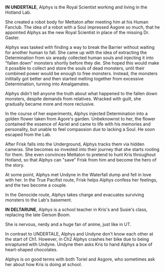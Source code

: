 **IN UNDERTALE**, Alphys is the Royal Scientist working and living in the Hotland Lab.

She created a robot body for Mettaton after meeting him at his Human Fanclub. The idea of a robot with a Soul impressed Asgore so much, that he appointed Alphys as the new Royal Scientist in place of the missing Dr. Gaster.

Alphys was tasked with finding a way to break the Barrier without waiting for another human to fall. She came up with the idea of extracting the Determination from six aready collected human souls and injecting it into "fallen down" monsters shortly before they die. She hoped this would make it possible to collect and store the souls of dead monsters, until their combined power would be enough to free monsters.
Instead, the monsters inititally got better and then started melting together from excessive Determination, turning into Amalgamates. 

Alphys didn't tell anyone the truth about what happened to the fallen down monsters, despite demands from relatives. Wracked with guilt, she gradually became more and more reclusive.

In the course of her experiments, Alphys injected Determination into a golden flower taken from Agore's garden. Unbeknownst to her, the flower contained the essence of Asriel and came to life with his memories and personality, but unable to feel compassion due to lacking a Soul. He soon escaped from the Lab.

After Frisk falls into the Underground, Alphys tracks them via hidden cameras. She becomes so invested into their journey that she starts rooting for them. She even convinces Mettaton to pretend to hunt Kris throughout Hotland, so that Alphys can "save" Frisk from him and become the hero of the story.

At some point, Alphys met Undyne in the Waterfall dump and fell in love with her. 
In the True Pacifist route, Frisk helps Alphys confess her feelings, and the two become a couple.

In the Genocide route, Alphys takes charge and evacuates surviving monsters to the Lab's basement.

**IN DELTARUNE**, Alphys is a school teacher in Kris's and Susie's class, replacing the late Gerson Boom.

She is nervous, nerdy and a huge fan of anime, just like in UT.

In contrast to UNDERTALE, Alphys and Undyne don't know each other at the start of Ch1. However, in Ch2 Alphys crashes her bike due to being enraptured with Undyne. Undyne then asks Kris to hand Alphys a box of heart-shaped chocolates.

Alphys is on good terms with both Toriel and Asgore, who sometimes ask her about how Kris is doing at school.